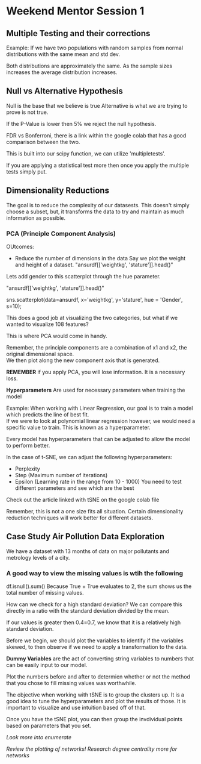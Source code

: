 # Weekend Mentor Session 1

## Multiple Testing and their corrections
Example:
If we have two populations with random samples from normal distributions with the same mean and std dev. 

Both distributions are approximately the same.  As the sample sizes increases the average distribution increases. 

## Null vs Alternative Hypothesis
Null is the base that we believe is true
Alternative is what we are trying to prove is not true.

If the P-Value is lower then 5% we reject the null hypothesis.  

FDR vs Bonferroni, there is a link within the google colab that has a good comparison between the two.

This is built into our scipy function, we can utilize 'multipletests'. 

If you are applying a statistical test more then once you apply the multiple tests simply put.  

## Dimensionality Reductions 
The goal is to reduce the complexity of our datasests. This doesn't simply choose a subset, but, it transforms the data to try and maintain as much information as possible. 

### PCA (Principle Component Analysis)
OUtcomes:
- Reduce the number of dimensions in the data
Say we plot the weight and height of a dataset. 
"ansurdf[['weightkg', 'stature']].head()"

Lets add gender to this scatterplot through the hue parameter.

"ansurdf[['weightkg', 'stature']].head()"

sns.scatterplot(data=ansurdf, x='weightkg', y='stature', hue = 'Gender', s=10);

This does a good job at visualizing the two categories, but what if we wanted to visualize 108 features? 

This is where PCA would come in handy. 

Remember, the principle components are a combination of x1 and x2, the original dimensional space.  
We then plot along the new component axis that is generated.

**REMEMBER** if you apply PCA, you will lose information.  It is a necessary loss. 

**Hyperparameters** Are used for necessary parameters when training the model

Example: When working with Linear Regression, our goal is to train a model which predicts the line of best fit.  
If we were to look at polynomial linear regression however, we would need a specific value to train.  This is known as a hyperparameter. 

Every model has hyperparameters that can be adjusted to allow the model to perform better.

In the case of t-SNE, we can adjust the following hyperparameters: 
- Perplexity
- Step (Maximum number of iterations) 
- Epsilon (Learning rate in the range from 10 - 1000) 
You need to test different parameters and see which are the best

Check out the article linked with tSNE on the google colab file

Remember, this is not a one size fits all situation.  Certain dimensionality reduction techniques will work better for different datasets.


## Case Study Air Pollution Data Exploration
We have a dataset with 13 months of data on major pollutants and metrology levels of a city. 

### A good way to view the missing values is wtih the following
df.isnull().sum()
Because True + True evaluates to 2, the sum shows us the total number of missing values. 

How can we check for a high standard deviation? We can compare this directly in a ratio with the standard deviation divided by the mean.

If our values is greater then 0.4=0.7, we know that it is a relatively high standard deviation.

Before we begin, we should plot the variables to identify if the variables skewed, to then observe if we need to apply a transformation to the data. 

**Dummy Variables** are the act of converting string variables to numbers that can be easily input to our model.

Plot the numbers before and after to determien whether or not the method that you chose to fill missing values was worthwhile. 

The objective when working with tSNE is to group the clusters up.  It is a good idea to tune the hyperparameters and plot the results of those. It is important to visualize and use intuition based off of that.

Once you have the tSNE plot, you can then group the invdividual points based on parameters that you set. 

_Look more into enumerate_

_Review the plotting of networks!_
_Research degree centrality more for networks_

